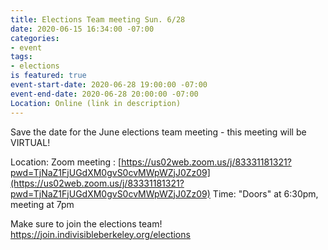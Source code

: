 ```yaml
---
title: Elections Team meeting Sun. 6/28
date: 2020-06-15 16:34:00 -07:00
categories:
- event
tags:
- elections
is featured: true
event-start-date: 2020-06-28 19:00:00 -07:00
event-end-date: 2020-06-28 20:00:00 -07:00
Location: Online (link in description)
---
```


Save the date for the June elections team meeting - this meeting will be VIRTUAL!

Location: Zoom meeting : [https://us02web.zoom.us/j/83331181321?pwd=TjNaZ1FjUGdXM0gvS0cvMWpWZjJ0Zz09](https://us02web.zoom.us/j/83331181321?pwd=TjNaZ1FjUGdXM0gvS0cvMWpWZjJ0Zz09)
Time: "Doors" at 6:30pm, meeting at 7pm

Make sure to join the elections team!
https://join.indivisibleberkeley.org/elections